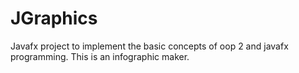 # JGraphics
Javafx project to implement the basic concepts of oop 2 and javafx programming. 
This is an infographic maker.
